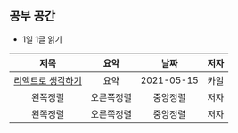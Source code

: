 ## 공부 공간

- 1일 1글 읽기

|                                         제목                                          |    요약    |    날짜    | 저자 |
| :-----------------------------------------------------------------------------------: | :--------: | :--------: | :--: |
| [리액트로 생각하기](https://tecoble.techcourse.co.kr/post/2021-05-15-react-thinking/) |    요약    | 2021-05-15 | 카일 |
|                                       왼쪽정렬                                        | 오른쪽정렬 |  중앙정렬  | 저자 |
|                                       왼쪽정렬                                        | 오른쪽정렬 |  중앙정렬  | 저자 |

